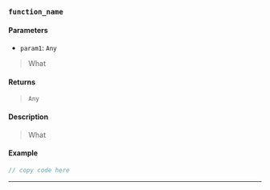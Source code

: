 ### `function_name`

#### Parameters
- `param1`: `Any`
> What

#### Returns 
> `Any` 

#### Description
> What

#### Example
   
```js
// copy code here
```

---

